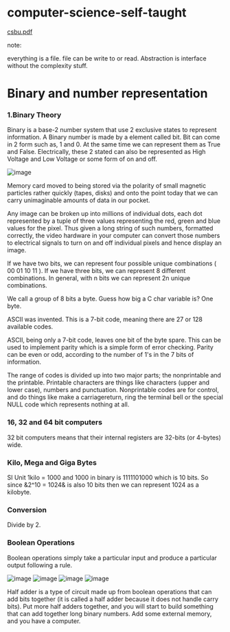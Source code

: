 # computer-science-self-taught

[csbu.pdf](https://github.com/user-attachments/files/16031328/csbu.pdf)

note:

everything is a file. file can be write to or read.
Abstraction is interface without the complexity stuff.

# Binary and number representation

### 1.Binary Theory

Binary is a base-2 number system that use 2 exclusive states to represent information. A Binary number is made by a element called bit. Bit can come in 2 form such as, 1 and 0. At the same time we can represent them as True and False. Electrically, these 2 stated can also be represented as High Voltage and Low Voltage or some form of on and off.

![image](https://github.com/Sambor2511/computer-science-self-taught/assets/76769524/9ff863ab-7b61-4298-be32-90da369d70c3)

Memory card moved to being stored via the
polarity of small magnetic particles rather quickly (tapes, disks) and
onto the point today that we can carry unimaginable amounts of data
in our pocket.

Any image can be
broken up into millions of individual dots, each dot represented by a
tuple of three values representing the red, green and blue values for
the pixel. Thus given a long string of such numbers, formatted
correctly, the video hardware in your computer can convert those
numbers to electrical signals to turn on and off individual pixels and
hence display an image.

If we have two bits, we can represent four possible unique
combinations ( 00 01 10 11 ). If we have three bits, we can represent 8
different combinations. In general, with n bits we can represent 2n
unique combinations.

We call a group of 8 bits a byte. Guess
how big a C char variable is? One byte.

ASCII was invented. This is a 7-bit code, meaning
there are 27 or 128 available codes.

ASCII, being only a 7-bit code, leaves one bit of the byte spare. This
can be used to implement parity which is a simple form of error
checking. Parity can be even or odd, according to the number of 1's in the 7 bits of information.

The range of codes is divided up into two major parts; the nonprintable
and the printable. Printable characters are things like
characters (upper and lower case), numbers and punctuation. Nonprintable
codes are for control, and do things like make a carriagereturn,
ring the terminal bell or the special NULL code which
represents nothing at all.

### 16, 32 and 64 bit computers

32 bit computers means that their internal registers are 32-bits (or 4-bytes) wide.

### Kilo, Mega and Giga Bytes

SI Unit 1kilo = 1000 and 1000 in binary is 1111101000 which is 10 bits. So since &2^10 = 1024& is also 10 bits then we can represent 1024 as a kilobyte.

### Conversion

Divide by 2.

### Boolean Operations

Boolean operations simply take a particular input and produce a
particular output following a rule.

![image](https://github.com/Sambor2511/computer-science-self-taught/assets/76769524/6d522051-6f9c-4889-80e7-138e594d6d30)
![image](https://github.com/Sambor2511/computer-science-self-taught/assets/76769524/83711885-42f4-4a07-b803-176f24a4709e)
![image](https://github.com/Sambor2511/computer-science-self-taught/assets/76769524/44a9fec6-e5ef-42d1-9111-3d18d77cf1c3)
![image](https://github.com/Sambor2511/computer-science-self-taught/assets/76769524/33a43dff-1f9e-4b3b-8bd0-f354098f3a80)

Half adder is a type of circuit made up from boolean operations that can add bits together (it
is called a half adder because it does not handle carry bits). Put more
half adders together, and you will start to build something that can
add together long binary numbers. Add some external memory, and
you have a computer.




